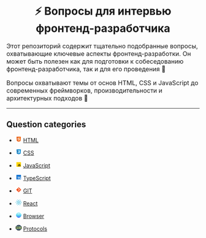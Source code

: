 <div align="center">
  <h1>⚡ Вопросы для интервью фронтенд-разработчика</h1>
</div>

<p style="font-size: 16px">
Этот репозиторий содержит тщательно подобранные вопросы, охватывающие ключевые аспекты фронтенд-разработки. Он может быть полезен как для подготовки к собеседованию фронтенд-разработчика, так и для его проведения 🎯
</p>

<p style="font-size: 16px">
Вопросы охватывают темы от основ HTML, CSS и JavaScript до современных фреймворков, производительности и архитектурных подходов 🚀
</p>

---

## Question categories

- ![HTML](../../../src/assets/icons/icons-for-main-readme/html.png) [HTML](./html.md)

- ![CSS](../../../src/assets/icons/icons-for-main-readme/css.png) [CSS](./css.md)

- ![JavaScript](../../../src/assets/icons/icons-for-main-readme/js.png) [JavaScript](./js.md)

- ![TypeScript](../../../src/assets/icons/icons-for-main-readme/ts.png) [TypeScript](./ts.md)

- ![GIT](../../../src/assets/icons/icons-for-main-readme/git.png) [GIT](./git.md)

- ![React](../../../src/assets/icons/icons-for-main-readme/react.png) [React](./react.md)

- ![Browser](../../../src/assets/icons/icons-for-main-readme/browser.png) [Browser](./browser.md)

- ![Protocols](../../../src/assets/icons/icons-for-main-readme/protocol.png) [Protocols](./protocols.md)
